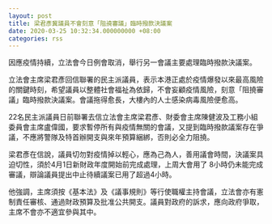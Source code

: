 ```yaml
---
layout: post
title: 梁君彥冀議員不會刻意「阻撓審議」臨時撥款決議案　
date: 2020-03-25 10:32:34.000000000 +08:00
categories: rss
---
```


因應疫情持續，立法會今日例會取消，舉行另一會議主要處理臨時撥款決議案。

立法會主席梁君彥回信聯署的民主派議員，表示本港正處於疫情爆發以來最高風險的關鍵時刻，希望議員以整體社會福祉為依歸，不會妄顧疫情風險，刻意「阻撓審議」臨時撥款決議案。會議拖得愈長，大樓內的人士感染病毒風險便愈高。

22名民主派議員日前聯署去信立法會主席梁君彥、財委會主席陳健波及工務小組委員會主席盧偉國，要求暫停所有與疫情無關的會議，又提到臨時撥款議案存在爭議，不應將警隊及特首辦開支與來年預算綑綁，否則必全力阻撓。

梁君彥在信說，議員切勿對疫情掉以輕心，應為己為人，善用議會時間，決議案具迫切性，須於4月1日新財政年度開始前完成處理，上周大會用了 8小時仍未能完成審議，辯論議員提出中止待續議案已用了超過4小時。

他強調，主席須按《基本法》及《議事規則》等行使職權主持會議，立法會亦有憲制責任審核、通過財政預算及批准公共開支。議員對政府的訴求，應向政府爭取，主席不會亦不適宜參與其中。
